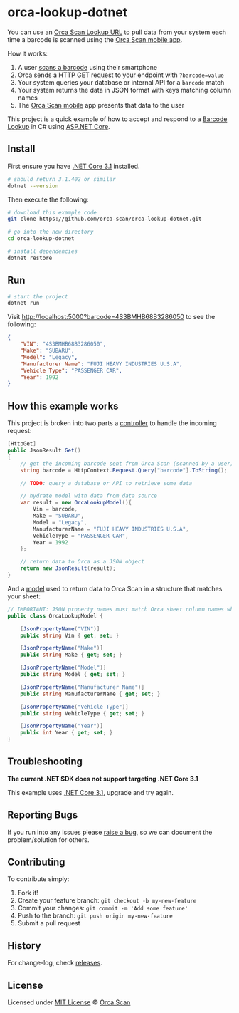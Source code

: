 # orca-lookup-dotnet

You can use an [Orca Scan Lookup URL](https://orcascan.com/docs/api/lookup-url) to pull data from your system each time a barcode is scanned using the [Orca Scan mobile app](https://orcascan.com/mobile).

How it works:

1. A user [scans a barcode](https://orcascan.com/mobile) using their smartphone
2. Orca sends a HTTP GET request to your endpoint with `?barcode=value`
3. Your system queries your database or internal API for a `barcode` match
4. Your system returns the data in JSON format with keys matching column names
5. The [Orca Scan mobile](https://orcascan.com/mobile) app presents that data to the user

This project is a quick example of how to accept and respond to a [Barcode Lookup](https://orcascan.com/docs/api/lookup-url) in C# using [ASP.NET Core](https://dotnet.microsoft.com/learn/aspnet/what-is-aspnet-core).

## Install

First ensure you have [.NET Core 3.1](https://dotnet.microsoft.com/learn/aspnet/hello-world-tutorial/install) installed.

```bash
# should return 3.1.402 or similar
dotnet --version
```

Then execute the following:

```bash
# download this example code
git clone https://github.com/orca-scan/orca-lookup-dotnet.git

# go into the new directory
cd orca-lookup-dotnet

# install dependencies
dotnet restore
```

## Run

```bash
# start the project
dotnet run
```

Visit [http://localhost:5000?barcode=4S3BMHB68B3286050](http://localhost:5000?barcode=4S3BMHB68B3286050) to see the following:

```json
{
    "VIN": "4S3BMHB68B3286050",
    "Make": "SUBARU",
    "Model": "Legacy",
    "Manufacturer Name": "FUJI HEAVY INDUSTRIES U.S.A",
    "Vehicle Type": "PASSENGER CAR",
    "Year": 1992
}
```

## How this example works

This project is broken into two parts a [controller](/Controllers/OrcaLookupController.cs) to handle the incoming request:

```csharp
[HttpGet]
public JsonResult Get()
{
    // get the incoming barcode sent from Orca Scan (scanned by a user)
    string barcode = HttpContext.Request.Query["barcode"].ToString();

    // TODO: query a database or API to retrieve some data

    // hydrate model with data from data source
    var result = new OrcaLookupModel(){
        Vin = barcode,
        Make = "SUBARU",
        Model = "Legacy",
        ManufacturerName = "FUJI HEAVY INDUSTRIES U.S.A",
        VehicleType = "PASSENGER CAR",
        Year = 1992
    };

    // return data to Orca as a JSON object
    return new JsonResult(result);
}
```

And a [model](/Models/OrcaLookupModel.cs) used to return data to Orca Scan in a structure that matches your sheet:

```csharp
// IMPORTANT: JSON property names must match Orca sheet column names when serialised
public class OrcaLookupModel {

    [JsonPropertyName("VIN")]
    public string Vin { get; set; }

    [JsonPropertyName("Make")]
    public string Make { get; set; }

    [JsonPropertyName("Model")]
    public string Model { get; set; }

    [JsonPropertyName("Manufacturer Name")]
    public string ManufacturerName { get; set; }

    [JsonPropertyName("Vehicle Type")]
    public string VehicleType { get; set; }

    [JsonPropertyName("Year")]
    public int Year { get; set; }
}
```

## Troubleshooting

**The current .NET SDK does not support targeting .NET Core 3.1**

This example uses [.NET Core 3.1](https://dotnet.microsoft.com/download/dotnet-core/3.1), upgrade and try again.

## Reporting Bugs

If you run into any issues please [raise a bug](https://github.com/orca-scan/orca-lookup-dotnet/issues), so we can document the problem/solution for others.

## Contributing

To contribute simply:

1. Fork it!
2. Create your feature branch: `git checkout -b my-new-feature`
3. Commit your changes: `git commit -m 'Add some feature'`
4. Push to the branch: `git push origin my-new-feature`
5. Submit a pull request

## History

For change-log, check [releases](https://github.com/orca-scan/orca-lookup-dotnet/releases).

## License

Licensed under [MIT License](LICENSE) &copy; [Orca Scan](https://orcascan.com)
